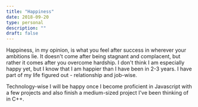 ```yaml
---
title: "Happiness"
date: 2018-09-20
type: personal
description: ""
draft: false
---
```

Happiness, in my opinion, is what you feel after success in wherever your ambitions lie. It doesn't come after being stagnant and complacent, but rather it comes after you overcome hardship. I don't think I am especially happy yet, but I know that I am happier than I have been in 2-3 years. I have part of my life figured out - relationship and job-wise.

Technology-wise I will be happy once I become proficient in Javascript with a few projects and also finish a medium-sized project I've been thinking of in C++.
